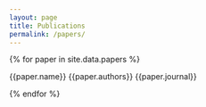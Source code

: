 ```yaml
---
layout: page
title: Publications
permalink: /papers/
---
```



{% for paper in site.data.papers %}

{{paper.name}}
{{paper.authors}}
{{paper.journal}}

{% endfor %}
